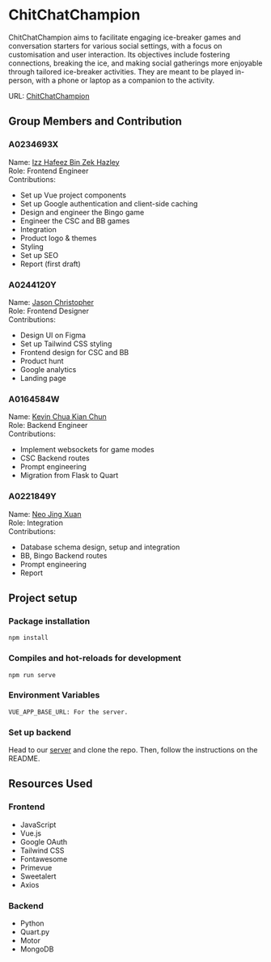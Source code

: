 # ChitChatChampion
ChitChatChampion aims to facilitate engaging ice-breaker games and conversation starters for various social settings, with a focus on customisation and user interaction. Its objectives include fostering connections, breaking the ice, and making social gatherings more enjoyable through tailored ice-breaker activities. They are meant to be played in-person, with a phone or laptop as a companion to the activity.

URL: [ChitChatChampion](https://chitchatchampion.netlify.app/)

## Group Members and Contribution

### A0234693X
Name: [Izz Hafeez Bin Zek Hazley](https://github.com/mynameizzhafeez)<br/>
Role: Frontend Engineer<br/>
Contributions:
* Set up Vue project components
* Set up Google authentication and client-side caching
* Design and engineer the Bingo game
* Engineer the CSC and BB games
* Integration
* Product logo & themes
* Styling
* Set up SEO
* Report (first draft)
### A0244120Y
Name: [Jason Christopher](https://github.com/jasonchristopher21)<br/>
Role: Frontend Designer<br/>
Contributions:
* Design UI on Figma
* Set up Tailwind CSS styling
* Frontend design for CSC and BB
* Product hunt
* Google analytics
* Landing page
### A0164584W
Name: [Kevin Chua Kian Chun](https://github.com/kevinchua6)<br/>
Role: Backend Engineer<br/>
Contributions:
* Implement websockets for game modes
* CSC Backend routes
* Prompt engineering
* Migration from Flask to Quart
### A0221849Y
Name: [Neo Jing Xuan](https://github.com/neojxuan)<br/>
Role: Integration<br/>
Contributions:
* Database schema design, setup and integration
* BB, Bingo Backend routes
* Prompt engineering
* Report

## Project setup

### Package installation
```
npm install
```

### Compiles and hot-reloads for development
```
npm run serve
```

### Environment Variables
```
VUE_APP_BASE_URL: For the server.
```

### Set up backend
Head to our [server](https://github.com/ChitChatChampion/chit-chat-champion-server/tree/master) and clone the repo. Then, follow the instructions on the README.

## Resources Used

### Frontend
* JavaScript
* Vue.js
* Google OAuth
* Tailwind CSS
* Fontawesome
* Primevue
* Sweetalert
* Axios

### Backend
* Python
* Quart.py
* Motor
* MongoDB
